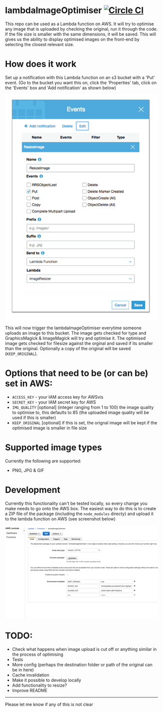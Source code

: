 # lambdaImageOptimiser [![Circle CI](https://circleci.com/gh/holidayextras/lambdaImageOptimiser/tree/master.svg?style=svg&circle-token=db361503c91826bbaa08d1f602a1045b69851c11)](https://circleci.com/gh/holidayextras/lambdaImageOptimiser/tree/master)

This repo can be used as a Lambda function on AWS. 
It will try to optimise any image that is uploaded by checking the original, run it through the code.
If the file size is smaller with the same dimensions, it will be saved.
This will gives us the ability to display optimised images on the front-end by selecting the closest relevant size.

# How does it work
Set up a notification with this Lambda function on an s3 bucket with a 'Put' event.
(Go to the bucket you want this on, click the 'Properties' tab, click on the 'Events' box and 'Add notification' as shown below)

![Add notification](add_notification.png)

This will now trigger the lambdaImageOptimiser everytime someone uploads an image to this bucket.
The image gets checked for type and GraphicsMagick & ImageMagick will try and optimise it.
The optimised image gets checked for filesize against the orginal and saved if its smaller than the original.
Optionally a copy of the original will be saved (`KEEP_ORIGINAL`).

# Options that need to be (or can be) set in AWS:
- `ACCESS_KEY` - your IAM access key for AWSvis
- `SECRET_KEY` - your IAM secret key for AWS
- `IMG_QUALITY` [optional] (integer ranging from 1 to 100) the image quality to optimise to, this defaults to 85 (the uploaded image quality will be used if this is smaller)
- `KEEP_ORIGINAL` [optional] if this is set, the orignal image will be kept if the optimised image is smaller in file size

# Supported image types
Currently the following are supported:
- PNG, JPG & GIF

# Development
Currently this functionality can't be tested locally, so every change you make needs to go onto the AWS box.
The easiest way to do this is to create a ZIP file of the package (including the `node_modules` directy) and upload it to the lambda function on AWS (see screenshot below)

![Where to upload the ZIP file](where_to_upload_zip.png)

# TODO:
- Check what happens when image upload is cut off or anything similar in the process of optimising
- Tests
- More config (perhaps the destination folder or path of the original can be in here)
- Cache invalidation
- Make it possible to develop locally
- Add functionality to resize?
- Improve README

---

Please let me know if any of this is not clear
